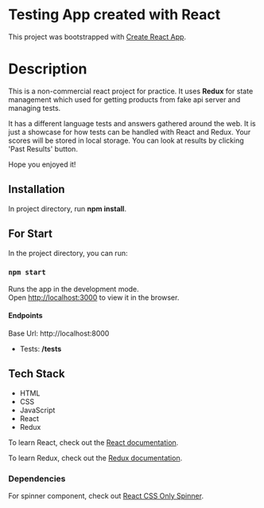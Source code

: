 # Testing App created with React

This project was bootstrapped with [Create React App](https://github.com/facebook/create-react-app).

# Description

This is a non-commercial react project for practice. It uses **Redux** for state management which used for getting products from fake api server and managing tests.

It has a different language tests and answers gathered around the web. It is just a showcase for how tests
can be handled with React and Redux. Your scores will be stored in local storage. You can look at results by 
clicking 'Past Results' button.  

Hope you enjoyed it!

## Installation

In project directory, run  **npm install**.

## For Start

In the project directory, you can run:

### `npm start`

Runs the app in the development mode.\
Open [http://localhost:3000](http://localhost:3000) to view it in the browser.

#### Endpoints

Base Url: http://localhost:8000
- Tests: **/tests**

## Tech Stack

- HTML
- CSS
- JavaScript
- React
- Redux

To learn React, check out the [React documentation](https://reactjs.org/).

To learn Redux, check out the [Redux documentation](https://redux.js.org/).

### Dependencies

For spinner component, check out [React CSS Only Spinner](https://www.npmjs.com/package/react-css-spinners).


